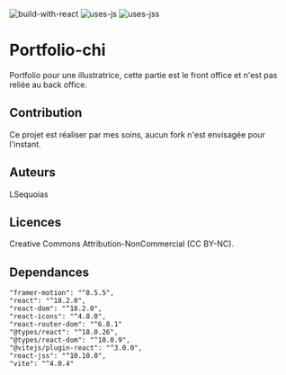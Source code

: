 ![build-with-react](https://github.com/LSequoias/portfolio-chi/assets/108955634/1178b74e-e9bb-48bf-be89-07bb3c0253fe)
![uses-js](https://github.com/LSequoias/portfolio-chi/assets/108955634/6ddf6316-7dbf-40dd-abc1-ed4200fdc0ae)
![uses-jss](https://github.com/LSequoias/portfolio-chi/assets/108955634/71f46854-bd25-4c86-9b13-427209e0d315)

# Portfolio-chi

Portfolio pour une illustratrice, cette partie est le front office et n'est pas reliée au back office.

## Contribution
Ce projet est réaliser par mes soins, aucun fork n'est envisagée pour l'instant.

## Auteurs
LSequoias

## Licences
Creative Commons Attribution-NonCommercial (CC BY-NC).

## Dependances
    "framer-motion": "^8.5.5",
    "react": "^18.2.0",
    "react-dom": "^18.2.0",
    "react-icons": "^4.8.0",
    "react-router-dom": "^6.8.1"
    "@types/react": "^18.0.26",
    "@types/react-dom": "^18.0.9",
    "@vitejs/plugin-react": "^3.0.0",
    "react-jss": "^10.10.0",
    "vite": "^4.0.4"


